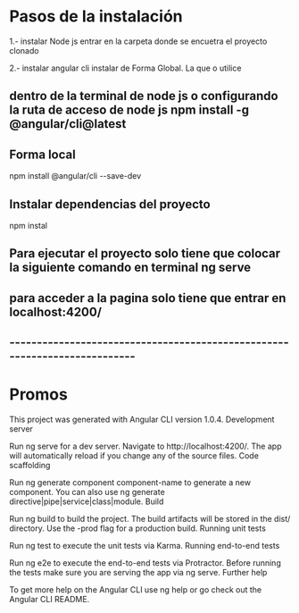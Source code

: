# Pasos de la instalación

1.- instalar Node js
entrar en la carpeta donde se encuetra el proyecto clonado

2.- instalar angular cli
instalar de Forma Global. La que o utilice

## dentro de la terminal de node js o configurando la ruta de acceso de node js npm install -g @angular/cli@latest
## Forma local

npm install @angular/cli --save-dev
## Instalar dependencias del proyecto

npm instal
## Para ejecutar el proyecto solo tiene que colocar la siguiente comando en terminal ng serve
## para acceder a la pagina solo tiene que entrar en localhost:4200/
## --------------------------------------------------------------------------

# Promos

This project was generated with Angular CLI version 1.0.4.
Development server

Run ng serve for a dev server. Navigate to http://localhost:4200/. The app will automatically reload if you change any of the source files.
Code scaffolding

Run ng generate component component-name to generate a new component. You can also use ng generate directive|pipe|service|class|module.
Build

Run ng build to build the project. The build artifacts will be stored in the dist/ directory. Use the -prod flag for a production build.
Running unit tests

Run ng test to execute the unit tests via Karma.
Running end-to-end tests

Run ng e2e to execute the end-to-end tests via Protractor. Before running the tests make sure you are serving the app via ng serve.
Further help

To get more help on the Angular CLI use ng help or go check out the Angular CLI README.

